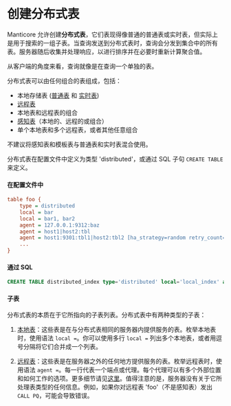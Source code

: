 # 创建分布式表

Manticore 允许创建**分布式表**，它们表现得像普通的普通表或实时表，但实际上是用于搜索的一组子表。当查询发送到分布式表时，查询会分发到集合中的所有表。服务器随后收集并处理响应，以进行排序并在必要时重新计算聚合值。

从客户端的角度来看，查询就像是在查询一个单独的表。

分布式表可以由任何组合的表组成，包括：

* 本地存储表 ([普通表](../../Creating_a_table/Local_tables/Plain_table.md) 和 [实时表](../../Creating_a_table/Local_tables/Real-time_table.md))
* [远程表](../../Creating_a_table/Creating_a_distributed_table/Remote_tables.md)
* 本地表和远程表的组合
* [感知表](../../Creating_a_table/Local_tables/Percolate_table.md)（本地的、远程的或组合）
* 单个本地表和多个远程表，或者其他任意组合

不建议将感知表和模板表与普通表和实时表混合使用。

分布式表在配置文件中定义为类型 'distributed'，或通过 SQL 子句 `CREATE TABLE` 来定义。

#### 在配置文件中

```ini
table foo {
    type = distributed
    local = bar
    local = bar1, bar2
    agent = 127.0.0.1:9312:baz
    agent = host1|host2:tbl
    agent = host1:9301:tbl1|host2:tbl2 [ha_strategy=random retry_count=10]
    ...
}
```

#### 通过 SQL

```sql
CREATE TABLE distributed_index type='distributed' local='local_index' agent='127.0.0.1:9312:remote_table'
```

#### 子表

分布式表的本质在于它所指向的子表列表。分布式表中有两种类型的子表：

1. [本地表](../../Creating_a_table/Creating_a_distributed_table/Creating_a_local_distributed_table.md#Creating-a-local-distributed-table)：这些表是在与分布式表相同的服务器内提供服务的表。枚举本地表时，使用语法 `local =`。你可以使用多行 `local =` 列出多个本地表，或者用逗号分隔将它们合并成一个列表。

2. [远程表](../../Creating_a_table/Creating_a_distributed_table/Remote_tables.md#agent)：这些表是在服务器之外的任何地方提供服务的表。枚举远程表时，使用语法 `agent =`。每一行代表一个端点或代理。每个代理可以有多个外部位置和如何工作的选项。更多细节请见[这里](../../Creating_a_table/Creating_a_distributed_table/Remote_tables.md#agent)。值得注意的是，服务器没有关于它所处理表类型的任何信息。例如，如果你对远程表 'foo'（不是感知表）发出 `CALL PQ`，可能会导致错误。

<!-- proofread -->

